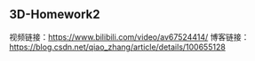 3D-Homework2
---
视频链接：https://www.bilibili.com/video/av67524414/
博客链接：https://blog.csdn.net/qiao_zhang/article/details/100655128
